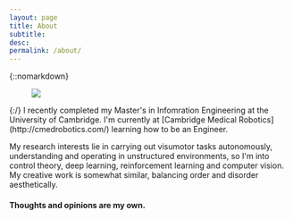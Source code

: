 ```yaml
---
layout: page
title: About
subtitle: 
desc: 
permalink: /about/
---
```


<div class="pretty-links">

<!-- <div class="lead lead-about">
Robotics | Code | Design
</div> -->

{::nomarkdown} 
<figure class="site-profile">
    <img src="{{ site.baseurl }}/assets/img/profile.jpg">
</figure>
{:/}
I recently completed my Master's in Infomration Engineering at the University of Cambridge. I'm currently at [Cambridge Medical Robotics](http://cmedrobotics.com/) learning how to be an Engineer.

My research interests lie in carrying out visumotor tasks autonomously, understanding and operating in unstructured environments, so I'm into control theory, deep learning, reinforcement learning and computer vision. My creative work is somewhat similar, balancing order and disorder aesthetically.  

#### Thoughts and opinions are my own.



<!-- ### If you have any questions please feel free to get in touch.  -->


</div>

